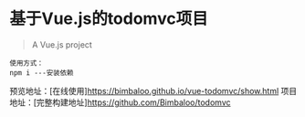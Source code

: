 # 基于Vue.js的todomvc项目

> A Vue.js project



    使用方式：
    npm i ---安装依赖
    

预览地址：[在线使用]https://bimbaloo.github.io/vue-todomvc/show.html
项目地址：[完整构建地址]https://github.com/Bimbaloo/todomvc

